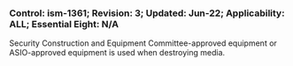 ### Control: ism-1361; Revision: 3; Updated: Jun-22; Applicability: ALL; Essential Eight: N/A
<p>Security Construction and Equipment Committee-approved equipment or ASIO-approved equipment is used when destroying media.</p>